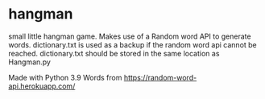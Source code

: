 # hangman
small little hangman game. Makes use of a Random word API to generate words. 
dictionary.txt is used as a backup if the random word api cannot be reached. dictionary.txt should be stored in the same location as Hangman.py

Made with Python 3.9
Words from https://random-word-api.herokuapp.com/
